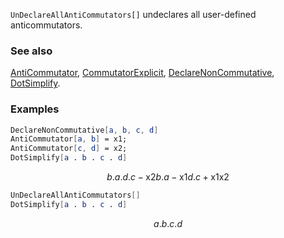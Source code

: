 `UnDeclareAllAntiCommutators[]` undeclares all user-defined anticommutators.

### See also

[AntiCommutator](AntiCommutator), [CommutatorExplicit](CommutatorExplicit), [DeclareNonCommutative](DeclareNonCommutative), [DotSimplify](DotSimplify).

### Examples

```mathematica
DeclareNonCommutative[a, b, c, d]
AntiCommutator[a, b] = x1;
AntiCommutator[c, d] = x2;
DotSimplify[a . b . c . d]
```

$$b.a.d.c-\text{x2} b.a-\text{x1} d.c+\text{x1} \text{x2}$$

```mathematica
UnDeclareAllAntiCommutators[]
DotSimplify[a . b . c . d]
```

$$a.b.c.d$$